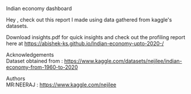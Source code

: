 Indian economy dashboard  

Hey , check out this report I made using data gathered from kaggle's datasets.  

Download insights.pdf for quick insights and check out the profiling report here at https://abishek-ks.github.io/Indian-economy-upto-2020-/

Acknowledgements  
Dataset obtained from : https://www.kaggle.com/datasets/nejilee/indian-economy-from-1960-to-2020  

Authors  
MR:NEERAJ : https://www.kaggle.com/nejilee  

  
